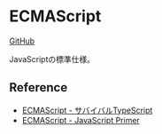 # ECMAScript

[GitHub](https://github.com/tc39/ecma262)

JavaScriptの標準仕様。

## Reference

- [ECMAScript - サバイバルTypeScript](https://typescriptbook.jp/overview/ecmascript)
- [ECMAScript - JavaScript Primer
](https://jsprimer.net/basic/ecmascript/)
